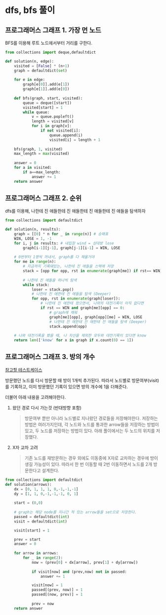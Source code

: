# dfs, bfs 풀이

## 프로그래머스 그래프 1. 가장 먼 노드

BFS를 이용해 루트 노드에서부터 거리를 구한다.

```python
from collections import deque,defaultdict 

def solution(n, edge):
    visited = [False] * (n+1)
    graph = defaultdict(set)
    
    for e in edge:
        graph[e[0]].add(e[1])        
        graph[e[1]].add(e[0])        
    
    def bfs(graph, start, visited): 
        queue = deque([start]) 
        visited[start] = 1
        while queue: 
            v = queue.popleft()
            length = visited[v] 
            for i in graph[v]: 
                if not visited[i]: 
                    queue.append(i) 
                    visited[i] = length + 1
        
    bfs(graph, 1, visited)
    max_length = max(visited)
    
    answer = 0
    for a in visited:
        if a==max_length:
            answer += 1
    return answer
```

## 프로그래머스 그래프 2. 순위

dfs를 이용해, 나한테 진 애들한테 진 애들한테 진 애들한테 진 애들을 탐색하자

```python
from collections import defaultdict

def solution(n, results):
    graph = [[0] * n for _ in range(n)] # 승패표
    WIN, LOSE = 1, -1
    for i, j in results: # 내입장 wind = 상대방 lose
        graph[i-1][j-1], graph[j-1][i-1] = WIN, LOSE
    
    # 0번부터 1명씩 꺼내서, graph를 다 채울거야
    for me in range(n):
        # 지금까지 기록돼있는, 나한테 진 애들을 스택에 저장
        stack = [opp for opp, rst in enumerate(graph[me]) if rst== WIN]
        
        # 나한테 진 애들을 하나씩 탐색
        while stack:
            loser = stack.pop()
            # 나한테 진 애한테 진 애들을 탐색 (Deeper)
            for opp, rst in enumerate(graph[loser]):
                # 나한테 진 애한테 졌으면서, 나와의 대전기록이 아직 없다면
                if rst == WIN and graph[me][opp] == 0:
                    # graph에 채워
                    graph[me][opp], graph[opp][me] = WIN, LOSE
                    # 나한테 진 애한테 진 애한테 진 애들을 탐색 (Deeper)
                    stack.append(opp)
    
    # 나와 대전기록을 봤을 때, 나 자신을 제외한 모두와 대전기록이 있다면 know
    return len(['know' for x in graph if x.count(0) == 1])

```

## 프로그래머스 그래프 3. 방의 개수

[참고할 테스트케이스](https://www.leejg.me/algorithm-test/%ED%94%84%EB%A1%9C%EA%B7%B8%EB%9E%98%EB%A8%B8%EC%8A%A4-%EA%B3%A0%EB%93%9D%EC%A0%90-kit-%ED%8C%8C%EC%9D%B4%EC%8D%AC-%ED%92%80%EC%9D%B4/3-%EB%B0%A9%EC%9D%98-%EA%B0%9C%EC%88%98)

방문했던 노드를 다시 방문할 때 방이 1개씩 추가된다. 따라서 노드별로 방문여부(visit)를 기록하고, 이미 방문했던 기록이 있으면 방의 개수에 1을 더해준다.

더불어 아래 내용을 고려해야한다.

1. 왔던 경로 다시 가는것 (반대방향 포함)
    > 방문여부 뿐만 아니라 노드별로 지나왔던 경로들을 저장해야한다.
    > 저장하는 방법은 여러가지인데, 각 노드와 노드를 통과한 arrow들을 저장하는 방법이 있고, 두 노드를 저장하는 방법이 있다. 아래 풀이에서는 두 노드의 위치를 저장했다.
2. X자 교차 고려
    > 기존 노드를 재방문하는 경우 외에도 이동중에 X자로 교차하는 경우에 방이 생길 가능성이 있다. 따라서 한 번 이동할 때 2번 이동하면서 노드를 2개 방문한다고 설계한다.

```python
from collections import defaultdict
def solution(arrows):
    dx = [0, 1, 1, 1, 0,-1,-1,-1]
    dy = [1, 1, 0,-1,-1,-1, 0, 1]
    
    start = (0,0)
    
    # graph는 해당 node를 지나간 적 있는 arrow들을 set으로 저장한다.
    passed = defaultdict(int)
    visit = defaultdict(int)

    visit[start] = 1

    prev = start
    answer = 0
    
    for arrow in arrows:
        for _ in range(2):
            now = (prev[0] + dx[arrow], prev[1] + dy[arrow])
            
            if visit[now] and (prev,now) not in passed:
                answer += 1 

            visit[now] = 1
            passed[(prev, now)] = 1
            passed[(now, prev)] = 1
            
            prev = now
    return answer
```